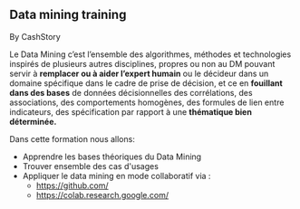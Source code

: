## Data mining training

By CashStory



Le Data Mining c’est l’ensemble des algorithmes, méthodes et technologies inspirés de plusieurs autres disciplines, propres ou non au DM pouvant servir à **remplacer ou à aider l’expert humain** ou le décideur dans un domaine spécifique dans le cadre de prise de décision, et ce en **fouillant dans des bases** de données décisionnelles des corrélations, des associations, des comportements homogènes, des formules de lien entre  indicateurs, des spécification par rapport à une **thématique bien déterminée.**



Dans cette formation nous allons: 

- Apprendre les bases théoriques du Data Mining 
- Trouver ensemble des cas d'usages 
- Appliquer le data mining en mode collaboratif via : 
  - https://github.com/
  - https://colab.research.google.com/
